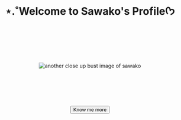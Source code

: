 <body>
    <div align = "center" width: 60%;>
        <h1>⋆.˚Welcome to Sawako's Profileᡣ𐭩</h1>
        <div class="img">
            <img style="padding:100px;" src="https://th.bing.com/th/id/OIP.FWgeNCWpkTYBjKfHkG3jQAHaEK?rs=1&pid=ImgDetMain" alt="another close up bust image of sawako"/>
        </div>
        <div class="btn">
            <button>Know me more</button>
        </div>
    </div>
</body>
